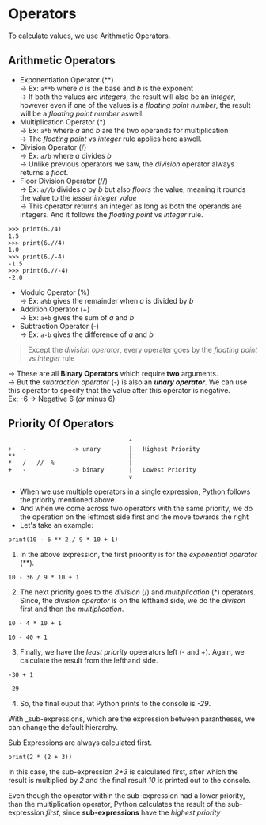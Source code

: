 # Operators

To calculate values, we use Arithmetic Operators.

## Arithmetic Operators  
* Exponentiation Operator (**)  
&rarr; Ex: `a**b` where _a_ is the base and _b_ is the exponent   
&rarr; If both the values are _integers_, the result will also be an _integer_, however even if one of the values is a _floating point number_, the result will be a _floating point number_ aswell.
* Multiplication Operator (*)  
&rarr; Ex: `a*b` where _a_ and _b_ are the two operands for multiplication  
&rarr; The _floating point_ vs _integer_ rule applies here aswell.  
* Division Operator (/)  
&rarr; Ex: `a/b` where _a_ divides _b_  
&rarr; Unlike previous operators we saw, the _division_ operator always returns a _float_.
* Floor Division Operator (//)  
&rarr; Ex: `a//b` divides _a_ by _b_ but also _floors_ the value, meaning it rounds the value to the _lesser integer value_  
&rarr; This operator returns an integer as long as both the operands are integers. And it follows the _floating point_ vs _integer_ rule.
```
>>> print(6./4)
1.5
>>> print(6.//4)
1.0
>>> print(6./-4)
-1.5
>>> print(6.//-4)
-2.0
``` 
* Modulo Operator (%)  
&rarr; Ex: `a%b` gives the remainder when _a_ is divided by _b_
* Addition Operator (+)  
&rarr; Ex: `a+b` gives the sum of _a_ and _b_
* Subtraction Operator (-)  
&rarr; Ex: `a-b` gives the difference of _a_ and _b_ 
> Except the _division operator_, every operater goes by the _floating point_ vs _integer_ rule

&rarr; These are all **Binary Operators** which require **two** arguments.  
&rarr; But the _subtraction operator_ (-)  is also an **_unary operator_**. We can use this operator to specify that the value after this operator is negative.  
Ex: -6 &rarr; Negative 6 (_or_ minus 6)

## Priority Of Operators
```                               
                                  ^
+   -             -> unary        |   Highest Priority
**                                |
*   /   //  %                     |
+   -             -> binary       |   Lowest Priority
                                  v
```

* When we use multiple operators in a single expression, Python follows the priority mentioned above.
* And when we come across two operators with the same priority, we do the operation on the leftmost side first and the move towards the right
* Let's take an example: 
```
print(10 - 6 ** 2 / 9 * 10 + 1) 
```
1. In the above expression, the first prioority is for the _exponential operator_ (**).
```
10 - 36 / 9 * 10 + 1
```
2. The next priority goes to the _division_ (/) and _multiplication_ (*) operators. Since, the _division operator_ is on the lefthand side, we do the _divison_ first and then the _multiplication_.
```
10 - 4 * 10 + 1
```
```
10 - 40 + 1
```
3. Finally, we have the _least priority_ opeerators left (- and +). Again, we calculate the result from the lefthand side.
```
-30 + 1
```
```
-29
```
4. So, the final ouput that Python prints to the console is _-29_.

With _sub-expressions, which are the expression between parantheses, we can change the default hierarchy.

Sub Expressions are always calculated first.

```
print(2 * (2 + 3))
```
In this case, the sub-expression _2+3_ is calculated first, after which the result is multiplied by _2_ and the final result _10_ is printed out to the console.

Even though the operator within the sub-expression had a lower priority, than the multiplication operator, Python calculates the result of the sub-expression _first_, since **sub-expressions** have the _highest priority_ 